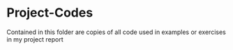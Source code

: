 # Project-Codes
Contained in this folder are copies of all code used in examples or exercises in my project report
